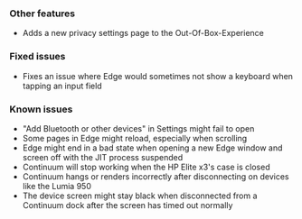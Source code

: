 ### Other features
- Adds a new privacy settings page to the Out-Of-Box-Experience

### Fixed issues
- Fixes an issue where Edge would sometimes not show a keyboard when tapping an input field

### Known issues
- "Add Bluetooth or other devices" in Settings might fail to open
- Some pages in Edge might reload, especially when scrolling
- Edge might end in a bad state when opening a new Edge window and screen off with the JIT process suspended
- Continuum will stop working when the HP Elite x3's case is closed
- Continuum hangs or renders incorrectly after disconnecting on devices like the Lumia 950
- The device screen might stay black when disconnected from a Continuum dock after the screen has timed out normally